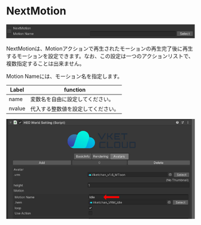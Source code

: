 
# NextMotion
![NextMotion](img/NextMotion.jpg)

NextMotionは、Motionアクションで再生されたモーションの再生完了後に再生するモーションを設定できます。なお、この設定は一つのアクションリストで、複数指定することは出来ません。

Motion Nameには、モーション名を指定します。

|  Label |  function  |
| ----   | ---- |
| name | 変数名を自由に設定してください。 |
| nvalue | 代入する整数値を設定してください。 |


![MotionNameInAvatar](img/MotionNameInAvatar.jpg)